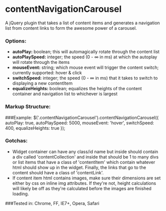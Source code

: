 contentNavigationCarousel
=====================

A jQuery plugin that takes a list of content items and generates a navigation list from content links to form the awesome power of a carousel.

### Options:
* **autoPlay:** boolean; this will automagically rotate through the content list
* **autoPlaySpeed:** integer; the speed (0 - ∞ in ms) at which the autoplay will rotate through the items
* **mouseEvent:** string; which mouse event will trigger the content switch; currently supported: hover & click
* **switchSpeed:** integer; the speed (0 - ∞ in ms) that it takes to switch to displaying a new contentItem
* **equalizeHeights:** boolean; equalizes the heights of the content container and navigation list to whichever is largest

### Markup Structure:

###Example:
	$('.contentNavigationCarousel').contentNavigationCarousel({
		autoPlay: true,
		autoPlaySpeed: 5000,
		mouseEvent: 'hover',
		switchSpeed: 400,
        equalizeHeights: true
	});
	
### Gotchas:

* Widget container can have any class/id name but inside should contain a div called 'contentCollection' and inside that should be 1 to many divs or list items that have a class of 'contentItem' which contain whatever html should show up in the widget. Finally, the links that go to the content should have a class of 'contentLink'.
* If content item html contains images, make sure their dimensions are set either by css on inline img attributes. If they're not, height calculations will likely be off as they're calculated before the images are finished loading.

###Tested in: 
Chrome, FF, IE7+, Opera, Safari